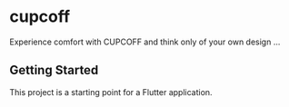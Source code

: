# cupcoff

Experience comfort with CUPCOFF and think only of your own design ...

## Getting Started

This project is a starting point for a Flutter application.